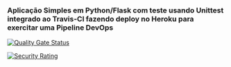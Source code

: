 ### Aplicação Simples em Python/Flask com teste usando Unittest integrado ao Travis-CI fazendo deploy no Heroku para exercitar uma Pipeline DevOps

[![Quality Gate Status](https://sonarcloud.io/api/project_badges/measure?project=Hfignacio_devops-lab&metric=alert_status)](https://sonarcloud.io/summary/new_code?id=Hfignacio_devops-lab)

[![Security Rating](https://sonarcloud.io/api/project_badges/measure?project=Hfignacio_devops-lab&metric=security_rating)](https://sonarcloud.io/summary/new_code?id=Hfignacio_devops-lab)